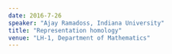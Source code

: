 ```yaml
---
date: 2016-7-26
speaker: "Ajay Ramadoss, Indiana University"
title: "Representation homology"
venue: "LH-1, Department of Mathematics"
---
```


